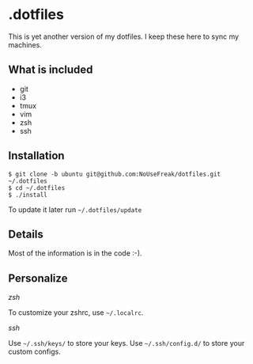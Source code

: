 # .dotfiles

This is yet another version of my dotfiles. I keep these here to sync my machines. 

## What is included

 - git
 - i3
 - tmux
 - vim
 - zsh
 - ssh

## Installation

 ```
$ git clone -b ubuntu git@github.com:NoUseFreak/dotfiles.git ~/.dotfiles
$ cd ~/.dotfiles
$ ./install
```

To update it later run `~/.dotfiles/update`

## Details

Most of the information is in the code :-).

## Personalize

*zsh*

To customize your zshrc, use `~/.localrc`.

*ssh*

Use `~/.ssh/keys/` to store your keys.
Use `~/.ssh/config.d/` to store your custom configs.

